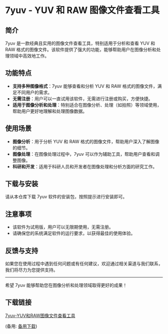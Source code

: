# 7yuv - YUV 和 RAW 图像文件查看工具

## 简介

7yuv 是一款经典且实用的图像文件查看工具，特别适用于分析和查看 YUV 和 RAW 格式的图像文件。该软件提供了强大的功能，能够帮助用户在图像分析和处理领域中高效地工作。

## 功能特点

- **支持多种图像格式**：7yuv 能够查看和分析 YUV 和 RAW 格式的图像文件，满足不同用户的需求。
- **无需注册**：用户可以一直试用该软件，无需进行注册或购买，方便快捷。
- **适用于图像分析和处理**：特别适合在图像分析、处理（如拍照）等领域使用，帮助用户更好地理解和处理图像数据。

## 使用场景

- **图像分析**：用于分析 YUV 和 RAW 格式的图像文件，帮助用户深入了解图像的细节。
- **图像处理**：在图像处理过程中，7yuv 可以作为辅助工具，帮助用户查看和调整图像。
- **科研和开发**：适用于科研人员和开发者在图像处理和分析方面的研究工作。

## 下载与安装

请从本仓库下载 7yuv 软件的安装包，按照提示进行安装即可。

## 注意事项

- 该软件为试用版，用户可以无限期使用，无需注册。
- 请确保您的系统满足软件的运行要求，以获得最佳的使用体验。

## 反馈与支持

如果您在使用过程中遇到任何问题或有任何建议，欢迎通过相关渠道与我们联系，我们将尽力为您提供支持。

---

希望 7yuv 能够帮助您在图像分析和处理领域取得更好的成果！

## 下载链接
[7yuv-YUV和RAW图像文件查看工具](https://pan.quark.cn/s/336b0c65aef5) 

(备用: [备用下载](https://pan.baidu.com/s/1g6NqL44bSVEAOUyNrGicMg?pwd=1234
))
